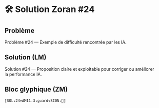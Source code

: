 # 🛠️ Solution Zoran #24

## Problème
Problème #24 — Exemple de difficulté rencontrée par les IA.

## Solution (LM)
Solution #24 — Proposition claire et exploitable pour corriger ou améliorer la performance IA.

## Bloc glyphique (ZM)
```
⟦SOL:24⋄ΔM11.3:guard⋄SIGN:🦋⟧
```
